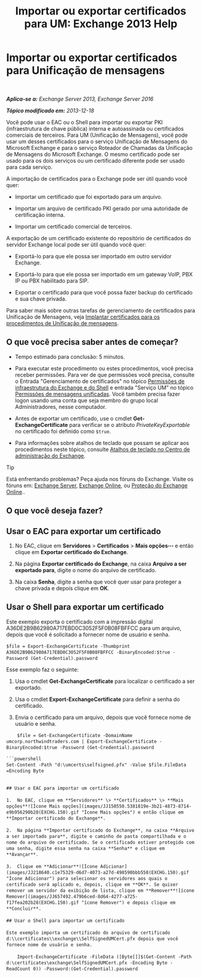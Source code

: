 ﻿---
title: 'Importar ou exportar certificados para UM: Exchange 2013 Help'
TOCTitle: Importar ou exportar certificados para Unificação de mensagens
ms:assetid: ee688c33-2e08-47e7-95fc-04ba10238341
ms:mtpsurl: https://technet.microsoft.com/pt-br/library/Dn205143(v=EXCHG.150)
ms:contentKeyID: 54651990
ms.date: 05/22/2018
mtps_version: v=EXCHG.150
ms.translationtype: MT
---

# Importar ou exportar certificados para Unificação de mensagens

 

_**Aplica-se a:** Exchange Server 2013, Exchange Server 2016_

_**Tópico modificado em:** 2013-12-18_

Você pode usar o EAC ou o Shell para importar ou exportar PKI (infraestrutura de chave pública) interna e autoassinada ou certificados comerciais de terceiros. Para UM (Unificação de Mensagens), você pode usar um desses certificados para o serviço Unificação de Mensagens do Microsoft Exchange e para o serviço Roteador de Chamadas da Unificação de Mensagens do Microsoft Exchange. O mesmo certificado pode ser usado para os dois serviços ou um certificado diferente pode ser usado para cada serviço.

A importação de certificados para o Exchange pode ser útil quando você quer:

  - Importar um certificado que foi exportado para um arquivo.

  - Importar um arquivo de certificado PKI gerado por uma autoridade de certificação interna.

  - Importar um certificado comercial de terceiros.

A exportação de um certificado existente do repositório de certificados do servidor Exchange local pode ser útil quando você quer:

  - Exportá-lo para que ele possa ser importado em outro servidor Exchange.

  - Exportá-lo para que ele possa ser importado em um gateway VoIP, PBX IP ou PBX habilitado para SIP.

  - Exportar o certificado para que você possa fazer backup do certificado e sua chave privada.

Para saber mais sobre outras tarefas de gerenciamento de certificados para Unificação de Mensagens, veja [Implantar certificados para os procedimentos de Unificação de mensagens](deploying-certificates-for-um-procedures-exchange-2013-help.md).

## O que você precisa saber antes de começar?

  - Tempo estimado para conclusão: 5 minutos.

  - Para executar este procedimento ou estes procedimentos, você precisa receber permissões. Para ver de que permissões você precisa, consulte o Entrada "Gerenciamento de certificados" no tópico [Permissões de infraestrutura do Exchange e do Shell](exchange-and-shell-infrastructure-permissions-exchange-2013-help.md) e entrada "Serviço UM" no tópico [Permissões de mensagens unificadas](unified-messaging-permissions-exchange-2013-help.md). Você também precisa fazer logon usando uma conta que seja membro do grupo local Administradores, nesse computador.

  - Antes de exportar um certificado, use o cmdlet **Get-ExchangeCertificate** para verificar se o atributo *PrivateKeyExportable* no certificado foi definido como `$true`.

  - Para informações sobre atalhos de teclado que possam se aplicar aos procedimentos neste tópico, consulte [Atalhos de teclado no Centro de administração do Exchange](keyboard-shortcuts-in-the-exchange-admin-center-exchange-online-protection-help.md).


> [!TIP]
> Está enfrentando problemas? Peça ajuda nos fóruns do Exchange. Visite os fóruns em: <A href="https://go.microsoft.com/fwlink/p/?linkid=60612">Exchange Server</A>, <A href="https://go.microsoft.com/fwlink/p/?linkid=267542">Exchange Online</A>, ou <A href="https://go.microsoft.com/fwlink/p/?linkid=285351">Proteção do Exchange Online</A>..



## O que você deseja fazer?

## Usar o EAC para exportar um certificado

1.  No EAC, clique em **Servidores** \> **Certificados** \> **Mais opções**![Ícone Mais opções](images/JJ150550.5381819e-3b21-4873-8714-e9b956290b28(EXCHG.150).gif "Ícone Mais opções") e então clique em **Exportar certificado do Exchange**.

2.  Na página **Exportar certificado do Exchange**, na caixa **Arquivo a ser exportado para**, digite o nome do arquivo de certificado.

3.  Na caixa **Senha**, digite a senha que você quer usar para proteger a chave privada e depois clique em **OK**.

## Usar o Shell para exportar um certificado

Este exemplo exporta o certificado com a impressão digital A36DE2B9B62980A717EBD0C3052F5F0B08FBFFCC para um arquivo, depois que você é solicitado a fornecer nome de usuário e senha.

    $file = Export-ExchangeCertificate -Thumbprint A36DE2B9B62980A717EBD0C3052F5F0B08FBFFCC -BinaryEncoded:$true -Password (Get-Credential).password

Esse exemplo faz o seguinte:

1.  Usa o cmdlet **Get-ExchangeCertificate** para localizar o certificado a ser exportado.

2.  Usa o cmdlet **Export-ExchangeCertificate** para definir a senha do certificado.

3.  Envia o certificado para um arquivo, depois que você fornece nome de usuário e senha.

<!-- end list -->

```
    $file = Get-ExchangeCertificate -DomainName umcorp.northwindtraders.com | Export-ExchangeCertificate -BinaryEncoded:$true -Password (Get-Credential).password
```
```
```powershell
Set-Content -Path "d:\umcerts\selfsigned.pfx" -Value $file.FileData =Encoding Byte
```
```

## Usar o EAC para importar um certificado

1.  No EAC, clique em **Servidores** \> **Certificados** \> **Mais opções**![Ícone Mais opções](images/JJ150550.5381819e-3b21-4873-8714-e9b956290b28(EXCHG.150).gif "Ícone Mais opções") e então clique em **Importar certificado do Exchange**.

2.  Na página **Importar certificado do Exchange**, na caixa **Arquivo a ser importado para**, digite o caminho de pasta compartilhada e o nome do arquivo de certificado. Se o certificado estiver protegido com uma senha, digite essa senha na caixa **Senha** e clique em **Avançar**.

3.  Clique em **Adicionar**![Ícone Adicionar](images/JJ218640.c1e75329-d6d7-4073-a27d-498590bbb558(EXCHG.150).gif "Ícone Adicionar") para selecionar os servidores aos quais o certificado será aplicado e, depois, clique em **OK**. Se quiser remover um servidor da exibição de lista, clique em **Remover**![ícone Remover](images/JJ657492.479b6ced-8d64-4277-a725-f17fea202b28(EXCHG.150).gif "ícone Remover") e depois clique em **Concluir**.

## Usar o Shell para importar um certificado

Este exemplo importa um certificado do arquivo de certificado d:\\certificates\\exchange\\SelfSignedUMCert.pfx depois que você fornece nome de usuário e senha.

    Import-ExchangeCertificate -FileData ([Byte[]]$(Get-Content -Path d:\certificates\exchange\SelfSignedUMCert.pfx -Encoding Byte -ReadCount 0)) -Password:(Get-Credential).password

